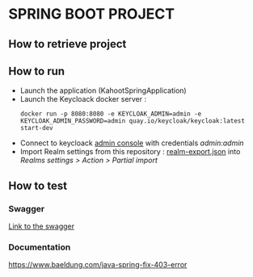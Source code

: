 # SPRING BOOT PROJECT

## How to retrieve project
## How to run
* Launch the application (KahootSpringApplication)
* Launch the Keycloack docker server : 
    ```shell
    docker run -p 8080:8080 -e KEYCLOAK_ADMIN=admin -e KEYCLOAK_ADMIN_PASSWORD=admin quay.io/keycloak/keycloak:latest start-dev
    ```
* Connect to keycloack [admin console](http://localhost:8080/admin/master/console/) with credentials _admin:admin_
* Import Realm settings from this repository : [realm-export.json](keycloack/realm-export.json) into _Realms settings > Action > Partial import_
## How to test
### Swagger
[Link to the swagger](http://localhost:8082/api/swagger)

### Documentation
https://www.baeldung.com/java-spring-fix-403-error